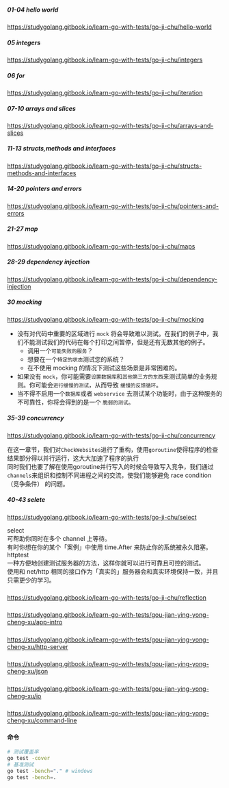 ##### 01-04 hello world
https://studygolang.gitbook.io/learn-go-with-tests/go-ji-chu/hello-world
##### 05 integers
https://studygolang.gitbook.io/learn-go-with-tests/go-ji-chu/integers
##### 06 for
https://studygolang.gitbook.io/learn-go-with-tests/go-ji-chu/iteration
##### 07-10 arrays and slices
https://studygolang.gitbook.io/learn-go-with-tests/go-ji-chu/arrays-and-slices
##### 11-13 structs,methods and interfaces
https://studygolang.gitbook.io/learn-go-with-tests/go-ji-chu/structs-methods-and-interfaces
##### 14-20 pointers and errors
https://studygolang.gitbook.io/learn-go-with-tests/go-ji-chu/pointers-and-errors
##### 21-27 map
https://studygolang.gitbook.io/learn-go-with-tests/go-ji-chu/maps
##### 28-29 dependency injection
https://studygolang.gitbook.io/learn-go-with-tests/go-ji-chu/dependency-injection
##### 30 mocking
https://studygolang.gitbook.io/learn-go-with-tests/go-ji-chu/mocking  
* 没有对代码中重要的区域进行 `mock` 将会导致难以测试。在我们的例子中，我们不能测试我们的代码在每个打印之间暂停，但是还有无数其他的例子。
    * 调用一个`可能失败的服务`？
    * 想要在一个`特定的状态`测试您的系统？
    * 在不使用 mocking 的情况下测试这些场景是非常困难的。
* 如果没有 `mock`，你可能需要`设置数据库`和`其他第三方的东西`来测试简单的业务规则。你可能会`进行缓慢的测试`，从而导致 `缓慢的反馈循环`。
* 当不得不启用一个`数据库`或者 `webservice` 去测试某个功能时，由于这种服务的不可靠性，你将会得到的是一个 `脆弱的测试`。

##### 35-39 concurrency
https://studygolang.gitbook.io/learn-go-with-tests/go-ji-chu/concurrency  

在这一章节，我们对`CheckWebsites`进行了重构，使用`goroutine`使得程序的检查结果部分得以并行运行，这大大加速了程序的执行  
同时我们也要了解在使用goroutine并行写入的时候会导致写入竞争，我们通过`channels`来组织和控制不同进程之间的交流，使我们能够避免 race condition（竞争条件） 的问题。

##### 40-43 selete
https://studygolang.gitbook.io/learn-go-with-tests/go-ji-chu/select

select  
可帮助你同时在多个 channel 上等待。  
有时你想在你的某个「案例」中使用 time.After 来防止你的系统被永久阻塞。  
httptest  
一种方便地创建测试服务器的方法，这样你就可以进行可靠且可控的测试。  
使用和 net/http 相同的接口作为「真实的」服务器会和真实环境保持一致，并且只需更少的学习。

##### 
https://studygolang.gitbook.io/learn-go-with-tests/go-ji-chu/reflection
##### 
https://studygolang.gitbook.io/learn-go-with-tests/gou-jian-ying-yong-cheng-xu/app-intro
##### 
https://studygolang.gitbook.io/learn-go-with-tests/gou-jian-ying-yong-cheng-xu/http-server
##### 
https://studygolang.gitbook.io/learn-go-with-tests/gou-jian-ying-yong-cheng-xu/json
##### 
https://studygolang.gitbook.io/learn-go-with-tests/gou-jian-ying-yong-cheng-xu/io
##### 
https://studygolang.gitbook.io/learn-go-with-tests/gou-jian-ying-yong-cheng-xu/command-line


#### 命令
```bash
# 测试覆盖率
go test -cover
# 基准测试
go test -bench="." # windows
go test -bench=.
```